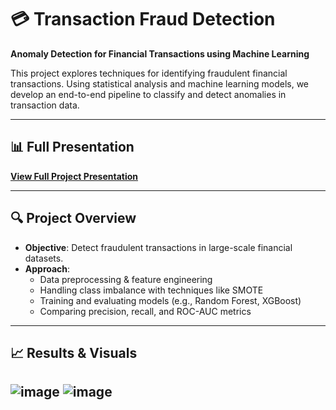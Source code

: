 # 💳 Transaction Fraud Detection

**Anomaly Detection for Financial Transactions using Machine Learning**

This project explores techniques for identifying fraudulent financial transactions. Using statistical analysis and machine learning models, we develop an end-to-end pipeline to classify and detect anomalies in transaction data.

---

## 📊 Full Presentation

**[View Full Project Presentation]([https://docs.google.com/presentation/d/1otY1pVKG5bx3xt2GuUNRZEsh8A8DXvX6dNXGuTuy6jM/edit?usp=sharing](https://docs.google.com/presentation/d/1otY1pXVG5bx3xt2GuUNRzEsh8A0DxX6dNGXuTuy6jmE/edit?usp=sharing))**

---

## 🔍 Project Overview

- **Objective**: Detect fraudulent transactions in large-scale financial datasets.
- **Approach**:
  - Data preprocessing & feature engineering
  - Handling class imbalance with techniques like SMOTE
  - Training and evaluating models (e.g., Random Forest, XGBoost)
  - Comparing precision, recall, and ROC-AUC metrics

---

## 📈 Results & Visuals

![image](https://github.com/user-attachments/assets/fbd5c1d6-547b-4e9a-8fcb-67fe5527f89a)
![image](https://github.com/user-attachments/assets/6eae7055-93e2-4c0c-b81a-259149154cee)
---

